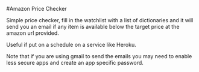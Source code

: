 #Amazon Price Checker

Simple price checker, fill in the watchlist with a list of dictionaries and it will send you an email if any item is available below the target price at the amazon url provided.

Useful if put on a schedule on a service like Heroku.

Note that if you are using gmail to send the emails you may need to enable less secure apps and create an app specific password.
